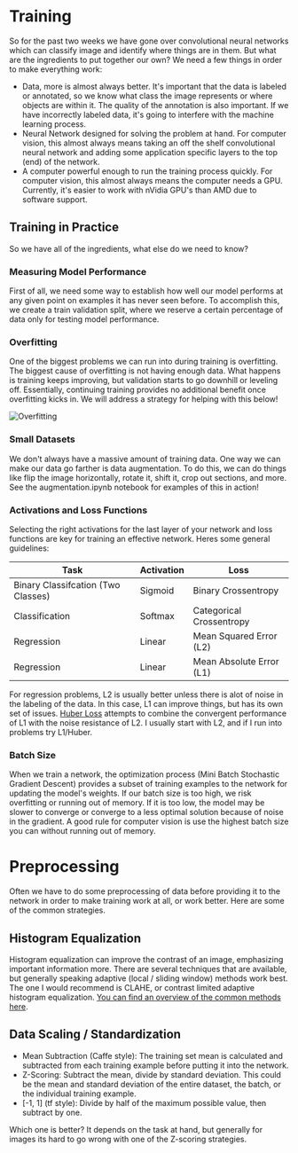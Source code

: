 # Training

So for the past two weeks we have gone over convolutional neural networks which can classify image and identify where things are in them. But what are the ingredients to put together our own? We need a few things in order to make everything work:

- Data, more is almost always better. It's important that the data is labeled or annotated, so we know what class the image represents or where objects are within it. The quality of the annotation is also important. If we have incorrectly labeled data, it's going to interfere with the machine learning process.
- Neural Network designed for solving the problem at hand. For computer vision, this almost always means taking an off the shelf convolutional neural network and adding some application specific layers to the top (end) of the network.
- A computer powerful enough to run the training process quickly. For computer vision, this almost always means the computer needs a GPU. Currently, it's easier to work with nVidia GPU's than AMD due to software support.


## Training in Practice
So we have all of the ingredients, what else do we need to know?

### Measuring Model Performance

First of all, we need some way to establish how well our model performs at any given point on examples it has never seen before. To accomplish this, we create a train validation split, where we reserve a certain percentage of data only for testing model performance.

### Overfitting

One of the biggest problems we can run into during training is overfitting. The biggest cause of overfitting is not having enough data. What happens is training keeps improving, but validation starts to go downhill or leveling off. Essentially, continuing training provides no additional benefit once overfitting kicks in. We will address a strategy for helping with this below!

![Overfitting](overfit.jpg)

### Small Datasets

We don't always have a massive amount of training data. One way we can make our data go farther is data augmentation. To do this, we can do things like flip the image horizontally, rotate it, shift it, crop out sections, and more. See the augmentation.ipynb notebook for examples of this in action!

### Activations and Loss Functions

Selecting the right activations for the last layer of your network and loss functions are key for training an effective network. Heres some general guidelines:

| Task  | Activation  | Loss  |
|---|---|---|
| Binary Classifcation (Two Classes)  | Sigmoid  | Binary Crossentropy  |
| Classification  | Softmax  | Categorical Crossentropy  |
| Regression  | Linear  | Mean Squared Error (L2)  |
| Regression  | Linear  | Mean Absolute Error (L1)  |

For regression problems, L2 is usually better unless there is alot of noise in the labeling of the data. In this case, L1 can improve things, but has its own set of issues. [Huber Loss][huber] attempts to combine the convergent performance of L1 with the noise resistance of L2. I usually start with L2, and if I run into problems try L1/Huber.

### Batch Size

When we train a network, the optimization process (Mini Batch Stochastic Gradient Descent) provides a subset of training examples to the network for updating the model's weights. If our batch size is too high, we risk overfitting or running out of memory. If it is too low, the model may be slower to converge or converge to a less optimal solution because of noise in the gradient. A good rule for computer vision is use the highest batch size you can without running out of memory.

# Preprocessing

Often we have to do some preprocessing of data before providing it to the network in order to make training work at all, or work better. Here are some of the common strategies.

## Histogram Equalization

Histogram equalization can improve the contrast of an image, emphasizing important information more. There are several techniques that are available, but generally speaking adaptive (local / sliding window) methods work best. The one I would recommend is CLAHE, or contrast limited adaptive histogram equalization. [You can find an overview of the common methods here][histo].

## Data Scaling / Standardization

- Mean Subtraction (Caffe style): The training set mean is calculated and subtracted from each training example before putting it into the network.
- Z-Scoring: Subtract the mean, divide by standard deviation. This could be the mean and standard deviation of the entire dataset, the batch, or the individual training example.
- [-1, 1] (tf style): Divide by half of the maximum possible value, then subtract by one.

Which one is better? It depends on the task at hand, but generally for images its hard to go wrong with one of the  Z-scoring strategies.

[histo]: https://opencv-python-tutroals.readthedocs.io/en/latest/py_tutorials/py_imgproc/py_histograms/py_histogram_equalization/py_histogram_equalization.html
[huber]: https://en.wikipedia.org/wiki/Huber_loss
